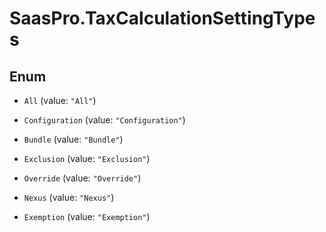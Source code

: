 # SaasPro.TaxCalculationSettingTypes

## Enum


* `All` (value: `"All"`)

* `Configuration` (value: `"Configuration"`)

* `Bundle` (value: `"Bundle"`)

* `Exclusion` (value: `"Exclusion"`)

* `Override` (value: `"Override"`)

* `Nexus` (value: `"Nexus"`)

* `Exemption` (value: `"Exemption"`)


